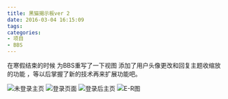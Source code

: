 ```yaml
---
title: 黑猫揭示板ver 2
date: 2016-03-04 16:15:09
tags:
categories:
- 项目
- BBS
---
```

在寒假结束的时候 为BBS重写了一下视图 添加了用户头像更改和回复主题收缩放的功能 ，等以后掌握了新的技术再来扩展功能吧。

<!--more-->

![未登录主页](http://7xlana.com1.z0.glb.clouddn.com/kuronekoBBS_3.jpg)
![登录页面](http://7xlana.com1.z0.glb.clouddn.com/kuronekoBBS_4.jpg)
![登录后主页](http://7xlana.com1.z0.glb.clouddn.com/kuronekoBBS_5.jpg)
![E-R图](http://7xlana.com1.z0.glb.clouddn.com/kuronekoBBS_6.jpg)
